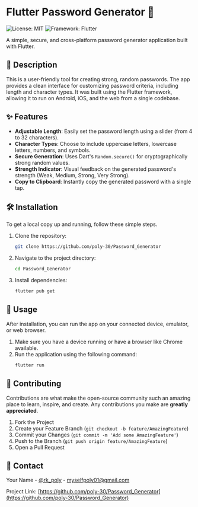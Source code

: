 # Flutter Password Generator 🔐

![License: MIT](https://img.shields.io/badge/License-MIT-green.svg) ![Framework: Flutter](https://img.shields.io/badge/Framework-Flutter-blue.svg)

A simple, secure, and cross-platform password generator application built with Flutter.

## 📖 Description
This is a user-friendly tool for creating strong, random passwords. The app provides a clean interface for customizing password criteria, including length and character types. It was built using the Flutter framework, allowing it to run on Android, iOS, and the web from a single codebase.

## ✨ Features
-   **Adjustable Length**: Easily set the password length using a slider (from 4 to 32 characters).
-   **Character Types**: Choose to include uppercase letters, lowercase letters, numbers, and symbols.
-   **Secure Generation**: Uses Dart's `Random.secure()` for cryptographically strong random values.
-   **Strength Indicator**: Visual feedback on the generated password's strength (Weak, Medium, Strong, Very Strong).
-   **Copy to Clipboard**: Instantly copy the generated password with a single tap.

## 🛠️ Installation
To get a local copy up and running, follow these simple steps.

1.  Clone the repository:
    ```bash
    git clone https://github.com/poly-30/Password_Generator
    ```
2.  Navigate to the project directory:
    ```bash
    cd Password_Generator
    ```
3.  Install dependencies:
    ```bash
    flutter pub get
    ```

## 🚀 Usage
After installation, you can run the app on your connected device, emulator, or web browser.

1.  Make sure you have a device running or have a browser like Chrome available.
2.  Run the application using the following command:
    ```bash
    flutter run
    ```

## 🤝 Contributing
Contributions are what make the open-source community such an amazing place to learn, inspire, and create. Any contributions you make are **greatly appreciated**.

1.  Fork the Project
2.  Create your Feature Branch (`git checkout -b feature/AmazingFeature`)
3.  Commit your Changes (`git commit -m 'Add some AmazingFeature'`)
4.  Push to the Branch (`git push origin feature/AmazingFeature`)
5.  Open a Pull Request

## 📧 Contact
Your Name - [@rk_poly](https://twitter.com/rk_poly) - myselfpoly01@gmail.com

Project Link: [https://github.com/poly-30/Password_Generator](https://github.com/poly-30/Password_Generator)

